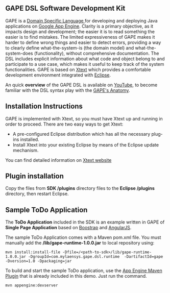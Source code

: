## GAPE DSL Software Development Kit

GAPE is a [Domain Specific Language ](http://gape-todo.appspot.com)
for developing and deploying Java applications on [Google App Engine](http://gape-todo.appspot.com).
Clarity is a primary objective, as it impacts design and development; the easier it is to read something
the easier is to find mistakes.
The limited expressiveness of GAPE makes it harder to define wrong things and easier to detect errors,
providing a way to clearly define what-the-system-is (the domain model) and what-the-system-does (functionality),
without comprehensive documentation.
The DSL includes explicit information about what code and object belong to and participate to a use case,
which makes it useful to keep track of the system functionalities.
GAPE is based on [Xtext](http://www.eclipse.org/Xtext/) which provides a comfortable development environment integrated with [Eclipse](http://www.eclipse.org/).

An quick __overview__ of the GAPE DSL is available on [YouTube](https://www.youtube.com/watch?v=I2gGXrz0UC0&vq=hd720),
to become familiar with the DSL syntax play with the [GAPE's Anatomy](http://gape-todo.appspot.com/what-is-gape.html).


## Installation Instructions
GAPE is implemented with Xtext, so you must have Xtext up and running in order to proceed.
There are two easy ways to get Xtext:
* A pre-configured Eclipse distribution which has all the necessary plug-ins installed. 
* Install Xtext into your existing Eclipse by means of the Eclipse update mechanism.

You can find detailed information on [Xtext website](http://www.eclipse.org/Xtext/download.html)

## Plugin installation
Copy the files from __SDK /plugins__ directory files to the __Eclipse /plugins__ directory, then restart Eclipse. 

## Sample ToDo Application
The __ToDo Application__ included in the SDK is an example written in GAPE of  __Single Page Application__ based on [Boostrap](http://getbootstrap.com/) and 
[AngularJS](http://angularjs.org/). 


The sample ToDo Application comes with a Maven pom.xml file. You must manually add the __/lib/gape-runtime-1.0.0.jar__ 
to local repository using: 

    mvn install:install-file -Dfile=/<path-to-sdk>/lib/gape-runtime-1.0.0.jar -DgroupId=com.mylaensys.gape.dsl.runtime  -DartifactId=gape -Dversion=1.0 -Dpackaging=jar


To build and start the sample ToDo application, use the [App Engine Maven Plugin](http://code.google.com/p/appengine-maven-plugin/) that is already included in this demo. Just run the command.

    mvn appengine:devserver
